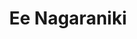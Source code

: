 <html lang="en">
<head>
    <meta charset="UTF-8">
    <meta http-equiv="X-UA-Compatible" content="IE=edge">
    <meta name="viewport" content="width=device-width, initial-scale=1.0">
    <title>My Portfolio</title>
</head>
<body>
    <h1 style="text-align: center;">Ee Nagaraniki</h1>
</body>
</html>
